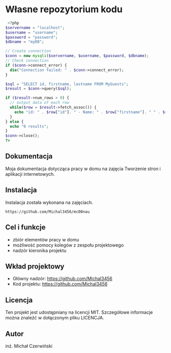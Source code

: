 # Własne repozytorium kodu


```php
 <?php
$servername = "localhost";
$username = "username";
$password = "password";
$dbname = "myDB";

// Create connection
$conn = new mysqli($servername, $username, $password, $dbname);
// Check connection
if ($conn->connect_error) {
  die("Connection failed: " . $conn->connect_error);
}

$sql = "SELECT id, firstname, lastname FROM MyGuests";
$result = $conn->query($sql);

if ($result->num_rows > 0) {
  // output data of each row
  while($row = $result->fetch_assoc()) {
    echo "id: " . $row["id"]. " - Name: " . $row["firstname"]. " " . $row["lastname"]. "<br>";
  }
} else {
  echo "0 results";
}
$conn->close();
?> 
```

## Dokumentacja

Moja dokumentacja dotycząca pracy w domu na zajęcia Tworzenie stron i aplikacji internetowych.
## Instalacja
Instalacja została wykonana na zajęciach.

```
https://github.com/Michal3456/mc00nau
```

## Cel i funkcje

* zbiór elementów pracy w domu
* możliwość pomocy kolegów z zespołu projektowego
* nadzór kieronika projektu

## Wkład projektowy

* Główny nadzór: https://github.com/Michal3456
* Kod projektu: https://github.com/Michal3456

## Licencja

Ten projekt jest udostępniany na licencji MIT. Szczegółowe informacje można znaleźć w dołączonym pliku LICENCJA.

## Autor
inż. Michał Czerwiński
